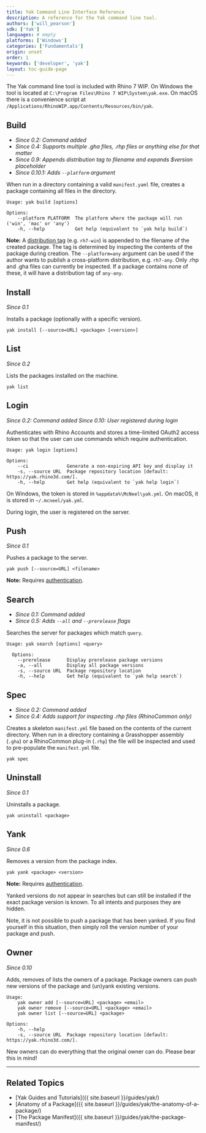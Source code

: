 ```yaml
---
title: Yak Command Line Interface Reference
description: A reference for the Yak command line tool.
authors: ['will_pearson']
sdk: ['Yak']
languages: # empty
platforms: ['Windows']
categories: ['Fundamentals']
origin: unset
order: 1
keywords: ['developer', 'yak']
layout: toc-guide-page
---
```


The Yak command line tool is included with Rhino 7 WIP. On Windows the tool is located at `C:\Program Files\Rhino 7 WIP\System\yak.exe`. On macOS there is a convenience script at `/Applications/RhinoWIP.app/Contents/Resources/bin/yak`.

## Build

* _Since 0.2: Command added_
* _Since 0.4: Supports multiple .gha files, .rhp files or anything else for that matter_
* _Since 0.9: Appends distribution tag to filename and expands $version placeholder_
* _Since 0.10.1: Adds `--platform` argument_

When run in a directory containing a valid `manifest.yaml` file, creates a package containing all files in the directory.

```commandline
Usage: yak build [options]

Options:
    --platform PLATFORM  The platform where the package will run ('win', 'mac' or 'any')
    -h, --help           Get help (equivalent to `yak help build`)
```

<div class="alert alert-info" role="alert">
  <strong>Note:</strong> A <a href="../the-anatomy-of-a-package#distributions">distribution tag</a> (e.g. <code>rh7-win</code>) is appended to the filename of the created package. The tag is determined by inspecting the contents of the package during creation. The <code>--platform=any</code> argument can be used if the author wants to publish a cross-platform distribution, e.g. <code>rh7-any</code>. Only .rhp and .gha files can currently be inspected. If a package contains none of these, it will have a distribution tag of <code>any-any</code>.
</div>

<!-- During the build, the component GUID is extracted to help with searching for the package later. -->

## Install

_Since 0.1_

Installs a package (optionally with a specific version).

```commandline
yak install [--source=URL] <package> [<version>]
```

## List

_Since 0.2_

Lists the packages installed on the machine.

```commandline
yak list
```

## Login

_Since 0.2: Command added_
_Since 0.10: User registered during login_

Authenticates with Rhino Accounts and stores a time-limited OAuth2 access token so that the user can use commands which require authentication.

```commandline
Usage: yak login [options]

Options:
    --ci              Generate a non-expiring API key and display it
    -s, --source URL  Package repository location [default: https://yak.rhino3d.com/].
    -h, --help        Get help (equivalent to `yak help login`)
```

On Windows, the token is stored in `%appdata%\McNeel\yak.yml`. On macOS, it is stored in `~/.mcneel/yak.yml`.

During login, the user is registered on the server.

## Push

_Since 0.1_

Pushes a package to the server.

```commandline
yak push [--source=URL] <filename>
```

<div class="alert alert-info" role="alert">
  <strong>Note:</strong> Requires <a href="#login">authentication</a>.
</div>

## Search

* _Since 0.1: Command added_
* _Since 0.5: Adds `--all` and `--prerelease` flags_

Searches the server for packages which match `query`.

```commandline
Usage: yak search [options] <query>

  Options:
    --prerelease      Display prerelease package versions
    -a, --all         Display all package versions
    -s, --source URL  Package repository location
    -h, --help        Get help (equivalent to `yak help search`)
```

## Spec

* _Since 0.2: Command added_
* _Since 0.4: Adds support for inspecting .rhp files (RhinoCommon only)_

Creates a skeleton `manifest.yml` file based on the contents of the current directory.
When run in a directory containing a Grasshopper assembly (`.gha`) or a RhinoCommon
plug-in (`.rhp`) the file will be inspected and used to pre-populate the `manifest.yml`
file.

```commandline
yak spec
```

## Uninstall

_Since 0.1_

Uninstalls a package.

```commandline
yak uninstall <package>
```
<!-- deactivation fallback removed in v0.6-->
<!-- <div class="alert alert-info" role="alert">
  <strong>Note:</strong> Since 0.3, Yak will attempt to remove the package from the machine. If this isn't possible -- likely because Rhino is running -- then the package will be <em>deactivated</em> instead.
</div> -->

## Yank

_Since 0.6_

Removes a version from the package index.

```commandline
yak yank <package> <version>
```

<div class="alert alert-info" role="alert">
  <strong>Note:</strong> Requires <a href="#login">authentication</a>.
</div>

Yanked versions do not appear in searches but can still be installed if the exact package version is known. To all intents and purposes they are hidden.

Note, it is not possible to push a package that has been yanked. If you find yourself in this situation, then simply roll the version number of your package and push.

## Owner

_Since 0.10_

Adds, removes of lists the owners of a package. Package owners can push new versions of the package and (un)yank existing versions.

```commandline
Usage:
    yak owner add [--source=URL] <package> <email>
    yak owner remove [--source=URL] <package> <email>
    yak owner list [--source=URL] <package>
    
Options:
    -h, --help
    -s, --source URL  Package repository location [default: https://yak.rhino3d.com/].
```

New owners can do everything that the original owner can do. Please bear this in mind!

---

## Related Topics

- [Yak Guides and Tutorials]({{ site.baseurl }}/guides/yak/)
- [Anatomy of a Package]({{ site.baseurl }}/guides/yak/the-anatomy-of-a-package/)
- [The Package Manifest]({{ site.baseurl }}/guides/yak/the-package-manifest/)
